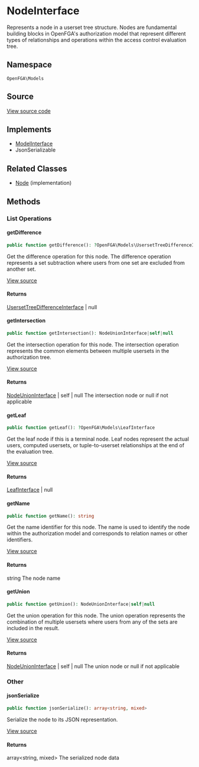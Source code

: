 # NodeInterface

Represents a node in a userset tree structure. Nodes are fundamental building blocks in OpenFGA&#039;s authorization model that represent different types of relationships and operations within the access control evaluation tree.

## Namespace
`OpenFGA\Models`

## Source
[View source code](https://github.com/evansims/openfga-php/blob/main/src/Models/NodeInterface.php)

## Implements
* [ModelInterface](ModelInterface.md)
* JsonSerializable

## Related Classes
* [Node](Models/Node.md) (implementation)



## Methods

                                                                                                
### List Operations
#### getDifference


```php
public function getDifference(): ?OpenFGA\Models\UsersetTreeDifferenceInterface
```

Get the difference operation for this node. The difference operation represents a set subtraction where users from one set are excluded from another set.

[View source](https://github.com/evansims/openfga-php/blob/main/src/Models/NodeInterface.php#L26)


#### Returns
[UsersetTreeDifferenceInterface](UsersetTreeDifferenceInterface.md) &#124; null

#### getIntersection


```php
public function getIntersection(): NodeUnionInterface|self|null
```

Get the intersection operation for this node. The intersection operation represents the common elements between multiple usersets in the authorization tree.

[View source](https://github.com/evansims/openfga-php/blob/main/src/Models/NodeInterface.php#L36)


#### Returns
[NodeUnionInterface](NodeUnionInterface.md) &#124; self &#124; null
 The intersection node or null if not applicable

#### getLeaf


```php
public function getLeaf(): ?OpenFGA\Models\LeafInterface
```

Get the leaf node if this is a terminal node. Leaf nodes represent the actual users, computed usersets, or tuple-to-userset relationships at the end of the evaluation tree.

[View source](https://github.com/evansims/openfga-php/blob/main/src/Models/NodeInterface.php#L46)


#### Returns
[LeafInterface](LeafInterface.md) &#124; null

#### getName


```php
public function getName(): string
```

Get the name identifier for this node. The name is used to identify the node within the authorization model and corresponds to relation names or other identifiers.

[View source](https://github.com/evansims/openfga-php/blob/main/src/Models/NodeInterface.php#L56)


#### Returns
string
 The node name

#### getUnion


```php
public function getUnion(): NodeUnionInterface|self|null
```

Get the union operation for this node. The union operation represents the combination of multiple usersets where users from any of the sets are included in the result.

[View source](https://github.com/evansims/openfga-php/blob/main/src/Models/NodeInterface.php#L66)


#### Returns
[NodeUnionInterface](NodeUnionInterface.md) &#124; self &#124; null
 The union node or null if not applicable

### Other
#### jsonSerialize


```php
public function jsonSerialize(): array<string, mixed>
```

Serialize the node to its JSON representation.

[View source](https://github.com/evansims/openfga-php/blob/main/src/Models/NodeInterface.php#L74)


#### Returns
array&lt;string, mixed&gt;
 The serialized node data


